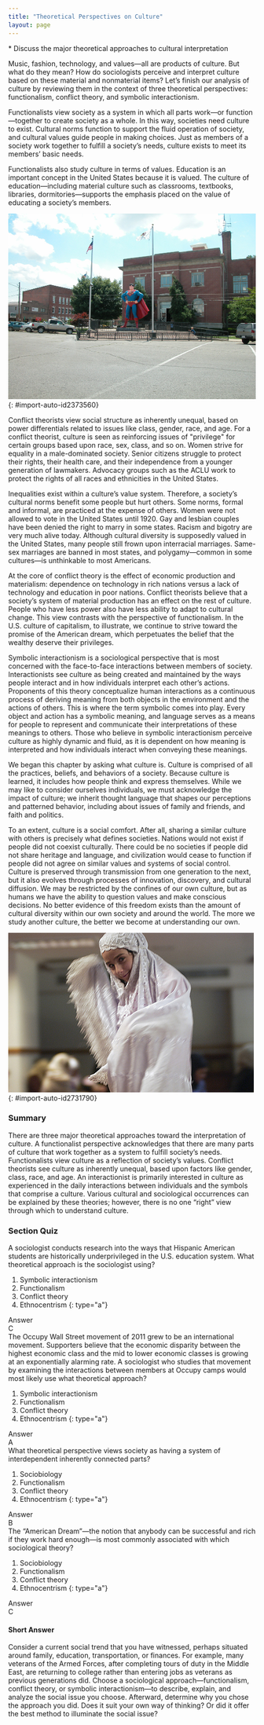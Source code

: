 ```yaml
---
title: "Theoretical Perspectives on Culture"
layout: page
---
```



<div data-type="abstract" markdown="1">
* Discuss the major theoretical approaches to cultural interpretation

</div>

Music, fashion, technology, and values—all are products of culture. But what do they mean? How do sociologists perceive and interpret culture based on these material and nonmaterial items? Let’s finish our analysis of culture by reviewing them in the context of three theoretical perspectives: functionalism, conflict theory, and symbolic interactionism.

Functionalists view society as a system in which all parts work—or function—together to create society as a whole. In this way, societies need culture to exist. Cultural norms function to support the fluid operation of society, and cultural values guide people in making choices. Just as members of a society work together to fulfill a society’s needs, culture exists to meet its members’ basic needs.

Functionalists also study culture in terms of values. Education is an important concept in the United States because it is valued. The culture of education—including material culture such as classrooms, textbooks, libraries, dormitories—supports the emphasis placed on the value of educating a society’s members.

 ![A statue of Superman between two flagpoles and in front of a two-story brick building is shown.](../resources/FIgure_03_04_01a.jpg "This statue of Superman stands in the center of Metropolis, Illinois. His pedestal reads &#x201C;Truth&#x2014;Justice&#x2014;The American Way.&#x201D; How would a functionalist interpret this statue? What does it reveal about the values of American culture? (Photo courtesy of David Wilson/flickr)"){: #import-auto-id2373560}

Conflict theorists view social structure as inherently unequal, based on power differentials related to issues like class, gender, race, and age. For a conflict theorist, culture is seen as reinforcing issues of \"privilege\" for certain groups based upon race, sex, class, and so on. Women strive for equality in a male-dominated society. Senior citizens struggle to protect their rights, their health care, and their independence from a younger generation of lawmakers. Advocacy groups such as the ACLU work to protect the rights of all races and ethnicities in the United States.

Inequalities exist within a culture’s value system. Therefore, a society’s cultural norms benefit some people but hurt others. Some norms, formal and informal, are practiced at the expense of others. Women were not allowed to vote in the United States until 1920. Gay and lesbian couples have been denied the right to marry in some states. Racism and bigotry are very much alive today. Although cultural diversity is supposedly valued in the United States, many people still frown upon interracial marriages. Same-sex marriages are banned in most states, and polygamy—common in some cultures—is unthinkable to most Americans.

At the core of conflict theory is the effect of economic production and materialism: dependence on technology in rich nations versus a lack of technology and education in poor nations. Conflict theorists believe that a society’s system of material production has an effect on the rest of culture. People who have less power also have less ability to adapt to cultural change. This view contrasts with the perspective of functionalism. In the U.S. culture of capitalism, to illustrate, we continue to strive toward the promise of the American dream, which perpetuates the belief that the wealthy deserve their privileges.

Symbolic interactionism is a sociological perspective that is most concerned with the face-to-face interactions between members of society. Interactionists see culture as being created and maintained by the ways people interact and in how individuals interpret each other’s actions. Proponents of this theory conceptualize human interactions as a continuous process of deriving meaning from both objects in the environment and the actions of others. This is where the term symbolic comes into play. Every object and action has a symbolic meaning, and language serves as a means for people to represent and communicate their interpretations of these meanings to others. Those who believe in symbolic interactionism perceive culture as highly dynamic and fluid, as it is dependent on how meaning is interpreted and how individuals interact when conveying these meanings.

We began this chapter by asking what culture is. Culture is comprised of all the practices, beliefs, and behaviors of a society. Because culture is learned, it includes how people think and express themselves. While we may like to consider ourselves individuals, we must acknowledge the impact of culture; we inherit thought language that shapes our perceptions and patterned behavior, including about issues of family and friends, and faith and politics.

To an extent, culture is a social comfort. After all, sharing a similar culture with others is precisely what defines societies. Nations would not exist if people did not coexist culturally. There could be no societies if people did not share heritage and language, and civilization would cease to function if people did not agree on similar values and systems of social control. Culture is preserved through transmission from one generation to the next, but it also evolves through processes of innovation, discovery, and cultural diffusion. We may be restricted by the confines of our own culture, but as humans we have the ability to question values and make conscious decisions. No better evidence of this freedom exists than the amount of cultural diversity within our own society and around the world. The more we study another culture, the better we become at understanding our own.

![A child in all-white cultural dress is shown.](../resources/Figure_03_04_02a.jpg "This child&#x2019;s clothing may be culturally specific, but her facial expression is universal. (Photo courtesy of Beth Rankin/flickr)"){: #import-auto-id2731790}

### Summary

There are three major theoretical approaches toward the interpretation of culture. A functionalist perspective acknowledges that there are many parts of culture that work together as a system to fulfill society’s needs. Functionalists view culture as a reflection of society’s values. Conflict theorists see culture as inherently unequal, based upon factors like gender, class, race, and age. An interactionist is primarily interested in culture as experienced in the daily interactions between individuals and the symbols that comprise a culture. Various cultural and sociological occurrences can be explained by these theories; however, there is no one “right” view through which to understand culture.

### Section Quiz

<div data-type="exercise" data-element-type="section-quiz">
<div data-type="problem" markdown="1">
A sociologist conducts research into the ways that Hispanic American students are historically underprivileged in the U.S. education system. What theoretical approach is the sociologist using?

1.  Symbolic interactionism
2.  Functionalism
3.  Conflict theory
4.  Ethnocentrism
{: type="a"}

</div>
<div data-type="solution" id="eip-id2349461" markdown="1">
<div data-type="title">
Answer
</div>
C

</div>
</div>

<div data-type="exercise" data-element-type="section-quiz">
<div data-type="problem" markdown="1">
The Occupy Wall Street movement of 2011 grew to be an international movement. Supporters believe that the economic disparity between the highest economic class and the mid to lower economic classes is growing at an exponentially alarming rate. A sociologist who studies that movement by examining the interactions between members at Occupy camps would most likely use what theoretical approach?

1.  Symbolic interactionism
2.  Functionalism
3.  Conflict theory
4.  Ethnocentrism
{: type="a"}

</div>
<div data-type="solution" id="eip-id770881" markdown="1">
<div data-type="title">
Answer
</div>
A

</div>
</div>

<div data-type="exercise" data-element-type="section-quiz">
<div data-type="problem" markdown="1">
What theoretical perspective views society as having a system of interdependent inherently connected parts?

1.  Sociobiology
2.  Functionalism
3.  Conflict theory
4.  Ethnocentrism
{: type="a"}

</div>
<div data-type="solution" id="eip-id3031719" markdown="1">
<div data-type="title">
Answer
</div>
B

</div>
</div>

<div data-type="exercise" data-element-type="section-quiz">
<div data-type="problem" markdown="1">
The “American Dream”—the notion that anybody can be successful and rich if they work hard enough—is most commonly associated with which sociological theory?

1.  Sociobiology
2.  Functionalism
3.  Conflict theory
4.  Ethnocentrism
{: type="a"}

</div>
<div data-type="solution" id="eip-id2395944" markdown="1">
<div data-type="title">
Answer
</div>
C

</div>
</div>

#### Short Answer

<div data-type="exercise" data-element-type="short-answer">
<div data-type="problem" markdown="1">
Consider a current social trend that you have witnessed, perhaps situated around family, education, transportation, or finances. For example, many veterans of the Armed Forces, after completing tours of duty in the Middle East, are returning to college rather than entering jobs as veterans as previous generations did. Choose a sociological approach—functionalism, conflict theory, or symbolic interactionism—to describe, explain, and analyze the social issue you choose. Afterward, determine why you chose the approach you did. Does it suit your own way of thinking? Or did it offer the best method to illuminate the social issue?

</div>
</div>

